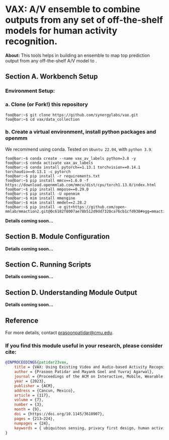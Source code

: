 # VAX: A/V ensemble to combine outputs from any set of off-the-shelf models for human activity recognition.

**About:** This tools helps in building an ensemble to map top prediction output from any off-the-shelf A/V model to . 

## Section A. Workbench Setup

### Environment Setup:

### a. Clone (or Fork!) this repository

```shell
foo@bar:~$ git clone https://github.com/synergylabs/vax.git
foo@bar:~$ cd vax/data_collection
```

### b. Create a virtual environment, install python packages and openmm

We recommend using conda. Tested on `Ubuntu 22.04`, with `python 3.9`.

```shell
foo@bar:~$ conda create --name vax_av_labels python=3.8 -y
foo@bar:~$ conda activate vax_av_labels
foo@bar:~$ conda install pytorch==1.13.1 torchvision==0.14.1 torchaudio==0.13.1 -c pytorch
foo@bar:~$ pip install -r requirements.txt
foo@bar:~$ pip install mmcv==1.6.0 -f https://download.openmmlab.com/mmcv/dist/cpu/torch1.13.0/index.html
foo@bar:~$ pip install mmpose==0.29.0
foo@bar:~$ pip install -U openmim
foo@bar:~$ mim install mmengine
foo@bar:~$ mim install mmdet==2.28.2
foo@bar:~$ pip install -e git+https://github.com/open-mmlab/mmaction2.git@0c6182f8007ae78b512d9dd7320ca76cb1cfd938#egg=mmaction2
```
**Details coming soon...**

## Section B. Module Configuration

**Details coming soon...**

## Section C. Running Scripts

**Details coming soon...**

## Section D. Understanding Module Output

**Details coming soon...**



## Reference
For more details, contact [prasoonpatidar@cmu.edu](prasoonpatidar@cmu.edu).

### If you find this module useful in your research, please consider cite:

```bibtex
@INPROCEEDINGS{patidar23vax,
    title = {VAX: Using Existing Video and Audio-based Activity Recognition Models to Bootstrap Privacy-Sensitive Sensors},
    author = {Prasoon Patidar and Mayank Goel and Yuvraj Agarwal},
    journal = {Proceedings of the ACM on Interactive, Mobile, Wearable and Ubiquitous Technologies}
    year = {2023},
    publisher = {ACM},
    address = {Cancun, Mexico},
    article = {117},
    volume = {7},
    number = {3},
    month = {9},
    doi = {https://doi.org/10.1145/3610907},
    pages = {213–224},
    numpages = {24},
    keywords = { ubiquitous sensing, privacy first design, human activity recognition},
}
```
